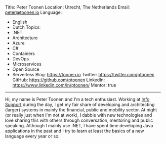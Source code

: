 Title: Peter Toonen
Location: Utrecht, The Netherlands
Email: peter@toonen.io
Language:
  - English
  - Dutch
Topics:
  - .NET
  - Architecture
  - Azure
  - C#
  - Containers
  - DevOps
  - Microservices
  - Open Source
  - Serverless
Blog: https://toonen.io
Twitter: https://twitter.com/ptoonen
GitHub: https://github.com/ptoonen
LinkedIn: https://www.linkedin.com/in/ptoonen/
Mentor: true
---
Hi, my name is Peter Toonen and I'm a tech enthusiast. Working at [Info Support](https://www.infosupport.com) during the day, I get my fair share of developing and architecting (larger) systems in mainly the financial, public and mobility sector. At night (or really just when I'm not at work), I dabble with new technologies and love sharing this with others through conversation, mentoring and public speaking. Although I mainly use .NET, I have spent time developing Java applications in the past and I try to learn at least the basics of a new language every year or so.
